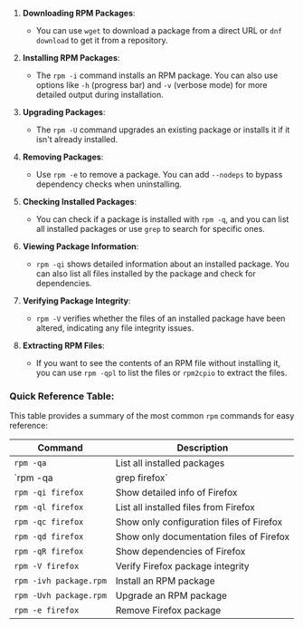 
1. **Downloading RPM Packages**: 
   - You can use `wget` to download a package from a direct URL or `dnf download` to get it from a repository.

2. **Installing RPM Packages**:
   - The `rpm -i` command installs an RPM package. You can also use options like `-h` (progress bar) and `-v` (verbose mode) for more detailed output during installation.

3. **Upgrading Packages**:
   - The `rpm -U` command upgrades an existing package or installs it if it isn't already installed.

4. **Removing Packages**:
   - Use `rpm -e` to remove a package. You can add `--nodeps` to bypass dependency checks when uninstalling.

5. **Checking Installed Packages**:
   - You can check if a package is installed with `rpm -q`, and you can list all installed packages or use `grep` to search for specific ones.

6. **Viewing Package Information**:
   - `rpm -qi` shows detailed information about an installed package. You can also list all files installed by the package and check for dependencies.

7. **Verifying Package Integrity**:
   - `rpm -V` verifies whether the files of an installed package have been altered, indicating any file integrity issues.

8. **Extracting RPM Files**:
   - If you want to see the contents of an RPM file without installing it, you can use `rpm -qpl` to list the files or `rpm2cpio` to extract the files.

### **Quick Reference Table**:
This table provides a summary of the most common `rpm` commands for easy reference:

| Command | Description |
|---------|-------------|
| `rpm -qa` | List all installed packages |
| `rpm -qa | grep firefox` | Find installed packages containing "firefox" |
| `rpm -qi firefox` | Show detailed info of Firefox |
| `rpm -ql firefox` | List all installed files from Firefox |
| `rpm -qc firefox` | Show only configuration files of Firefox |
| `rpm -qd firefox` | Show only documentation files of Firefox |
| `rpm -qR firefox` | Show dependencies of Firefox |
| `rpm -V firefox` | Verify Firefox package integrity |
| `rpm -ivh package.rpm` | Install an RPM package |
| `rpm -Uvh package.rpm` | Upgrade an RPM package |
| `rpm -e firefox` | Remove Firefox package |

